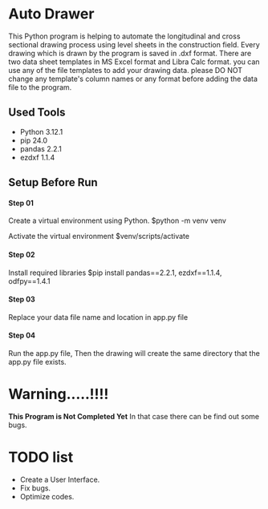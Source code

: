 # Auto Drawer

This Python program is helping to automate the longitudinal and cross sectional drawing process using level sheets in the construction field. Every drawing which is drawn by the program is saved in .dxf format. There are two data sheet templates in MS Excel format and Libra Calc format. you can use any of the file templates to add your drawing data. please DO NOT change any template's column names or any format before adding the data file to the program.

## Used Tools
  * Python 3.12.1
  * pip 24.0
  * pandas 2.2.1
  * ezdxf 1.1.4

## Setup Before Run
#### Step 01
Create a virtual environment using Python.
$python -m venv venv

Activate the virtual environment
$venv/scripts/activate

#### Step 02
Install required libraries
$pip install pandas==2.2.1, ezdxf==1.1.4, odfpy==1.4.1

#### Step 03
Replace your data file name and location in app.py file

#### Step 04
Run the app.py file, Then the drawing will create the same directory that the app.py file exists.

# Warning.....!!!!
**This Program is Not Completed Yet** In that case there can be find out some bugs.

# TODO list
  * Create a User Interface.
  * Fix bugs.
  * Optimize codes.
